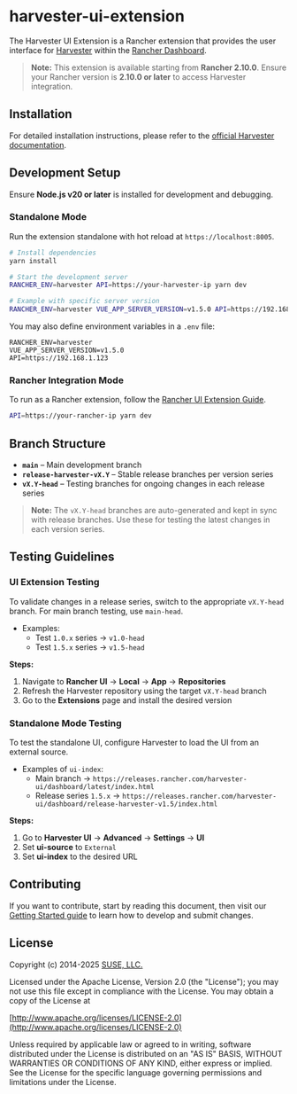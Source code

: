 # harvester-ui-extension

The Harvester UI Extension is a Rancher extension that provides the user interface for [Harvester](https://harvesterhci.io) within the [Rancher Dashboard](https://github.com/rancher/dashboard).

> **Note:**
> This extension is available starting from **Rancher 2.10.0**. Ensure your Rancher version is **2.10.0 or later** to access Harvester integration.

## Installation

For detailed installation instructions, please refer to the [official Harvester documentation](https://docs.harvesterhci.io/v1.5/rancher/harvester-ui-extension#installation-on-rancher-210).


## Development Setup

Ensure **Node.js v20 or later** is installed for development and debugging.

### Standalone Mode

Run the extension standalone with hot reload at `https://localhost:8005`.

```bash
# Install dependencies
yarn install

# Start the development server
RANCHER_ENV=harvester API=https://your-harvester-ip yarn dev

# Example with specific server version
RANCHER_ENV=harvester VUE_APP_SERVER_VERSION=v1.5.0 API=https://192.168.1.123 yarn dev
```

You may also define environment variables in a `.env` file:

```env
RANCHER_ENV=harvester
VUE_APP_SERVER_VERSION=v1.5.0
API=https://192.168.1.123
```

### Rancher Integration Mode

To run as a Rancher extension, follow the [Rancher UI Extension Guide](https://extensions.rancher.io/extensions/next/extensions-getting-started#running-the-app).

```bash
API=https://your-rancher-ip yarn dev
```

## Branch Structure

- **`main`** – Main development branch
- **`release-harvester-vX.Y`** – Stable release branches per version series
- **`vX.Y-head`** – Testing branches for ongoing changes in each release series

> **Note:**
> The `vX.Y-head` branches are auto-generated and kept in sync with release branches. Use these for testing the latest changes in each version series.

## Testing Guidelines

### UI Extension Testing

To validate changes in a release series, switch to the appropriate `vX.Y-head` branch. For main branch testing, use `main-head`.

- Examples:
  - Test `1.0.x` series → `v1.0-head`
  - Test `1.5.x` series → `v1.5-head`

**Steps:**
1. Navigate to **Rancher UI** → **Local** → **App** → **Repositories**
2. Refresh the Harvester repository using the target `vX.Y-head` branch
3. Go to the **Extensions** page and install the desired version

### Standalone Mode Testing

To test the standalone UI, configure Harvester to load the UI from an external source.

- Examples of `ui-index`:
  - Main branch → `https://releases.rancher.com/harvester-ui/dashboard/latest/index.html`
  - Release series `1.5.x` → `https://releases.rancher.com/harvester-ui/dashboard/release-harvester-v1.5/index.html`

**Steps:**
1. Go to **Harvester UI** → **Advanced** → **Settings** → **UI**
2. Set **ui-source** to `External`
3. Set **ui-index** to the desired URL

## Contributing

If you want to contribute, start by reading this document, then visit our [Getting Started guide](https://extensions.rancher.io/extensions/next/extensions-getting-started) to learn how to develop and submit changes.

## License

Copyright (c) 2014-2025 [SUSE, LLC.](https://www.suse.com/)

Licensed under the Apache License, Version 2.0 (the "License");
you may not use this file except in compliance with the License.
You may obtain a copy of the License at

[http://www.apache.org/licenses/LICENSE-2.0](http://www.apache.org/licenses/LICENSE-2.0)

Unless required by applicable law or agreed to in writing, software
distributed under the License is distributed on an "AS IS" BASIS,
WITHOUT WARRANTIES OR CONDITIONS OF ANY KIND, either express or implied.
See the License for the specific language governing permissions and
limitations under the License.
